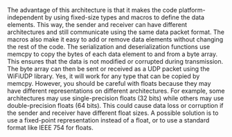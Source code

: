 The advantage of this architecture is that it makes the code platform-independent by using fixed-size types and macros to define the data elements. This way, the sender and receiver can have different architectures and still communicate using the same data packet format. The macros also make it easy to add or remove data elements without changing the rest of the code. The serialization and deserialization functions use memcpy to copy the bytes of each data element to and from a byte array. This ensures that the data is not modified or corrupted during transmission. The byte array can then be sent or received as a UDP packet using the WiFiUDP library.
Yes, it will work for any type that can be copied by memcpy. However, you should be careful with floats because they may have different representations on different architectures. For example, some architectures may use single-precision floats (32 bits) while others may use double-precision floats (64 bits). This could cause data loss or corruption if the sender and receiver have different float sizes. A possible solution is to use a fixed-point representation instead of a float, or to use a standard format like IEEE 754 for floats.
